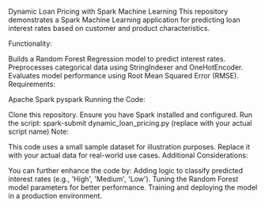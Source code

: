 Dynamic Loan Pricing with Spark Machine Learning
This repository demonstrates a Spark Machine Learning application for predicting loan interest rates based on customer and product characteristics.

Functionality:

Builds a Random Forest Regression model to predict interest rates.
Preprocesses categorical data using StringIndexer and OneHotEncoder.
Evaluates model performance using Root Mean Squared Error (RMSE).
Requirements:

Apache Spark
pyspark
Running the Code:

Clone this repository.
Ensure you have Spark installed and configured.
Run the script: spark-submit dynamic_loan_pricing.py (replace with your actual script name)
Note:

This code uses a small sample dataset for illustration purposes. Replace it with your actual data for real-world use cases.
Additional Considerations:

You can further enhance the code by:
Adding logic to classify predicted interest rates (e.g., 'High', 'Medium', 'Low').
Tuning the Random Forest model parameters for better performance.
Training and deploying the model in a production environment.
